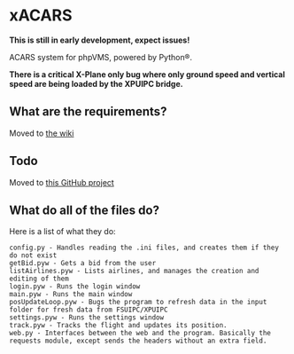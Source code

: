 # xACARS
**This is still in early development, expect issues!**

ACARS system for phpVMS, powered by Python®.

**There is a critical X-Plane only bug where only ground speed and vertical speed are being loaded by the XPUIPC bridge.**

## What are the requirements?
Moved to [the wiki](https://github.com/slimit75/xACARS/wiki)

## Todo
Moved to [this GitHub project](https://github.com/slimit75/xACARS/projects/1)

## What do all of the files do?
Here is a list of what they do:

```
config.py - Handles reading the .ini files, and creates them if they do not exist
getBid.pyw - Gets a bid from the user
listAirlines.pyw - Lists airlines, and manages the creation and editing of them
login.pyw - Runs the login window
main.pyw - Runs the main window
posUpdateLoop.pyw - Bugs the program to refresh data in the input folder for fresh data from FSUIPC/XPUIPC
settings.pyw - Runs the settings window
track.pyw - Tracks the flight and updates its position.
web.py - Interfaces between the web and the program. Basically the requests module, except sends the headers without an extra field.
```
